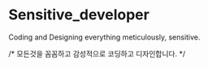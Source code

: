 # Sensitive_developer
Coding and Designing everything meticulously, sensitive.

/* 모든것을 꼼꼼하고 감성적으로 코딩하고 디자인합니다. */
